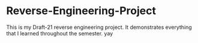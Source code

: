 # Reverse-Engineering-Project
This is my Draft-21 reverse engineering project. It demonstrates everything that I learned throughout the semester. yay

